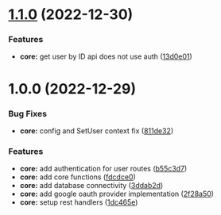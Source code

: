 # [1.1.0](https://github.com/shivanshkc/authorizer/compare/v1.0.0...v1.1.0) (2022-12-30)


### Features

* **core:** get user by ID api does not use auth ([13d0e01](https://github.com/shivanshkc/authorizer/commit/13d0e0164bdc4f215adf9064ceec54c375acf1d1))

# 1.0.0 (2022-12-29)


### Bug Fixes

* **core:** config and SetUser context fix ([811de32](https://github.com/shivanshkc/authorizer/commit/811de32b635e8233598c353d9c8f7b0fb9a3a251))


### Features

* **core:** add authentication for user routes ([b55c3d7](https://github.com/shivanshkc/authorizer/commit/b55c3d7e4bf1cea49824125b7f4a2cada657b789))
* **core:** add core functions ([fdcdce0](https://github.com/shivanshkc/authorizer/commit/fdcdce04fa683e21f0c4ce97653efc4941dccd0b))
* **core:** add database connectivity ([3ddab2d](https://github.com/shivanshkc/authorizer/commit/3ddab2d8184fe7ba7b3e1b11a2eec4e7fb4f0028))
* **core:** add google oauth provider implementation ([2f28a50](https://github.com/shivanshkc/authorizer/commit/2f28a506f32a53958015d590963d3c7f2b8bc838))
* **core:** setup rest handlers ([1dc465e](https://github.com/shivanshkc/authorizer/commit/1dc465e9799a05069f1cf91751461415069b719e))
